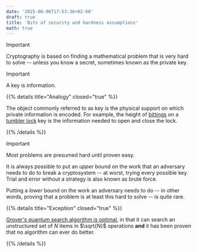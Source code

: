 ```yaml
---
date: '2025-06-06T17:53:36+02:00'
draft: true
title: 'Bits of security and hardness assumptions'
math: true
---
```


> [!IMPORTANT]
> Cryptography is based on finding a mathematical problem that is very hard to solve -- unless you know a secret, sometimes known as the private key.

> [!IMPORTANT]
> A key is information.

{{% details title="Analogy" closed="true" %}}

The object commonly referred to as key is the physical support on which private information is encoded. For example, the height of [bittings](https://en.wikipedia.org/wiki/Bitting_(key)) on a [tumbler lock](https://en.wikipedia.org/wiki/Tumbler_lock) key is the information needed to open and close the lock.

{{% /details %}}

> [!IMPORTANT]
> Most problems are presumed hard until proven easy.

It is always possible to put an *upper* bound on the work that an adversary needs to do to break a cryptosystem -- at worst, trying every possible key. Trial and error without a strategy is also known as brute force.

Putting a *lower* bound on the work an adversary needs to do -- in other words, proving that a problem is at least this hard to solve -- is quite rare.

{{% details title="Exception" closed="true" %}}

[Grover's quantum search algorithm is optimal](https://doi.org/10.48550/arXiv.quant-ph/9711070), in that it can search an unstructured set of $N$ items in $\sqrt{N}$ operations **and** it has been proven that no algorithm can ever do better.

{{% /details %}}



